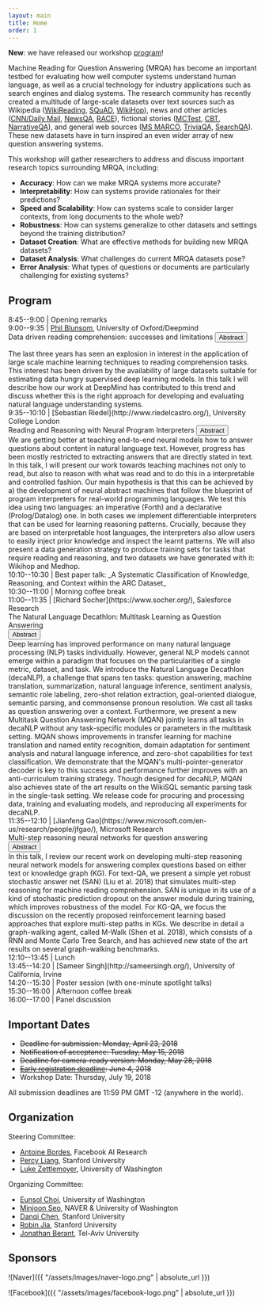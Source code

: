 ```yaml
---
layout: main
title: Home
order: 1
---
```

**New**: we have released our workshop [program](#program)!


Machine Reading for Question Answering (MRQA) has become an important testbed for 
evaluating how well computer systems understand human language,
as well as a crucial technology for industry applications such as search engines and dialog systems.
The research community has recently created a multitude of large-scale datasets 
over text sources such as 
Wikipedia ([WikiReading](http://www.aclweb.org/anthology/P16-1145), 
[SQuAD](https://aclweb.org/anthology/D16-1264),
[WikiHop](https://arxiv.org/pdf/1710.06481.pdf)), 
news and other articles ([CNN/Daily Mail](https://arxiv.org/pdf/1506.03340.pdf), 
[NewsQA](https://arxiv.org/pdf/1611.09830.pdf),
[RACE](http://aclweb.org/anthology/D17-1082)),
fictional stories ([MCTest](http://aclweb.org/anthology/D/D13/D13-1020.pdf), 
[CBT](https://arxiv.org/pdf/1511.02301.pdf),
[NarrativeQA](https://arxiv.org/pdf/1712.07040.pdf)), 
and general web sources ([MS MARCO](https://arxiv.org/pdf/1611.09268.pdf), 
[TriviaQA](http://www.aclweb.org/anthology/P17-1147), 
[SearchQA](https://arxiv.org/pdf/1704.05179.pdf)).
These new datasets have in turn inspired an even wider array of new question answering systems.

This workshop will gather researchers to address and discuss important research topics
surrounding MRQA, including:
- **Accuracy**: How can we make MRQA systems more accurate?
- **Interpretability**: How can systems provide rationales for their predictions?
- **Speed and Scalability**: How can systems scale to consider larger contexts, from long documents to the whole web?
- **Robustness**: How can systems generalize to other datasets and settings beyond the training distribution?
- **Dataset Creation**: What are effective methods for building new MRQA datasets?
- **Dataset Analysis**: What challenges do current MRQA datasets pose?
- **Error Analysis**: What types of questions or documents are particularly challenging for existing systems?

## Program
8:45--9:00   | Opening remarks<br>
9:00--9:35   | [Phil Blunsom](https://www.cs.ox.ac.uk/people/phil.blunsom/), University of Oxford/Deepmind<br> Data driven reading comprehension: successes and limitations <button class="btn btn-outline-info btn-sm" type="button" data-toggle="collapse" data-target="#collapseExample" aria-expanded="false" aria-controls="collapseExample">Abstract</button>
<div class="collapse" id="collapseExample">
    <div class="card card-body">The last three years has seen an explosion in interest in the application of large scale machine learning techniques to reading comprehension tasks. This interest has been driven by the availability of large datasets suitable for estimating data hungry supervised deep learning models. In this talk I will describe how our work at DeepMind has contributed to this trend and discuss whether this is the right approach for developing and evaluating natural language understanding systems.</div></div>
9:35--10:10  | [Sebastian Riedel](http://www.riedelcastro.org/), University College London<br> Reading and Reasoning with Neural Program Interpreters
<button class="btn btn-outline-info btn-sm" type="button" data-toggle="collapse" data-target="#collapseExample0" aria-expanded="false" aria-controls="collapseExample">
    Abstract
  </button>
  <div class="collapse" id="collapseExample0">
    <div class="card card-body">We are getting better at teaching end-to-end neural models how to answer questions about content in natural language text. However, progress has been mostly restricted to extracting answers that are directly stated in text. In this talk, I will present our work towards teaching machines not only to read, but also to reason with what was read and to do this in a interpretable and controlled fashion. Our main hypothesis is that this can be achieved by a)  the development of neural abstract machines that follow the blueprint of program interpreters for real-world programming languages. We test this idea using two languages: an imperative (Forth) and a declarative (Prolog/Datalog) one. In both cases we implement differentiable interpreters that can be used for learning reasoning patterns. Crucially, because they are based on interpretable host languages, the interpreters also allow users to easily inject prior knowledge and inspect the learnt patterns. We will also present a data generation strategy to produce training sets for tasks that require reading and reasoning, and two datasets we have generated with it: Wikihop and Medhop.</div></div>
10:10--10:30 | Best paper talk: _A Systematic Classification of Knowledge, Reasoning, and Context within the ARC Dataset_<br>
10:30--11:00 | Morning coffee break<br>
11:00--11:35 | [Richard Socher](https://www.socher.org/), Salesforce Research<br> The Natural Language Decathlon: Multitask Learning as Question Answering<br><button class="btn btn-outline-info btn-sm" type="button" data-toggle="collapse" data-target="#collapseExample" aria-expanded="false" aria-controls="collapseExample1">
    Abstract
  </button>
  <div class="collapse" id="collapseExample1">
    <div class="card card-body">
Deep learning has improved performance on many natural language processing (NLP) tasks individually. However, general NLP models cannot emerge within a paradigm that focuses on the particularities of a single metric, dataset, and task. 
We introduce the Natural Language Decathlon (decaNLP), a challenge that spans ten tasks:
question answering, machine translation, summarization, natural language inference, sentiment analysis, semantic role labeling, zero-shot relation extraction, goal-oriented dialogue, semantic parsing, and commonsense pronoun resolution.
We cast all tasks as question answering over a context. Furthermore, we present a new Multitask Question Answering Network (MQAN) jointly learns all tasks in decaNLP without any task-specific modules or parameters in the multitask setting. MQAN shows improvements in transfer learning for machine translation and named entity recognition, domain adaptation for sentiment analysis and natural language inference, and zero-shot capabilities for text classification. We demonstrate that the MQAN's multi-pointer-generator decoder is key to this success and performance further improves with an anti-curriculum training strategy. Though designed for decaNLP, MQAN also achieves state of the art results on the WikiSQL semantic parsing task in the single-task setting. We release code for procuring and processing data, training and evaluating models, and reproducing all experiments for decaNLP. </div></div>
11:35--12:10 | [Jianfeng Gao](https://www.microsoft.com/en-us/research/people/jfgao/), Microsoft Research<br> Multi-step reasoning neural networks for question answering<br><button class="btn btn-outline-info btn-sm" type="button" data-toggle="collapse" data-target="#collapseExample" aria-expanded="false" aria-controls="collapseExample2">
    Abstract
  </button>
  <div class="collapse" id="collapseExample2">
    <div class="card card-body">In this talk, I review our recent work on developing multi-step reasoning neural network models for answering complex questions based on either text or knowledge graph (KG). For text-QA, we present a simple yet robust stochastic answer net (SAN) (Liu et al. 2018) that simulates multi-step reasoning for machine reading comprehension. SAN is unique in its use of a kind of stochastic prediction dropout on the answer module during training, which improves  robustness of the model. For KG-QA, we focus the discussion on the recently proposed reinforcement learning based approaches that explore multi-step paths in KGs. We describe in detail a graph-walking agent, called M-Walk (Shen et al. 2018), which consists of a RNN and Monte Carlo Tree Search, and has achieved new state of the art results on several graph-walking benchmarks.
</div></div>
12:10--13:45 | Lunch<br>
13:45--14:20 | [Sameer Singh](http://sameersingh.org/), University of California, Irvine<br>
14:20--15:30 | Poster session (with one-minute spotlight talks)<br>
15:30--16:00 | Afternoon coffee break<br>
16:00--17:00 | Panel discussion<br>


## Important Dates
- ~~Deadline for submission: Monday, April 23, 2018~~  
- ~~Notification of acceptance: Tuesday, May 15, 2018~~  
- ~~Deadline for camera-ready version: Monday, May 28, 2018~~  
- ~~[Early registration deadline](https://acl2018.org/registration): June 4, 2018~~ 
- Workshop Date: Thursday, July 19, 2018

All submission deadlines are 11:59 PM GMT -12 (anywhere in the world). 

## Organization
Steering Committee:
- [Antoine Bordes](https://research.fb.com/people/bordes-antoine/), Facebook AI Research
- [Percy Liang](https://cs.stanford.edu/~pliang/), Stanford University
- [Luke Zettlemoyer](https://www.cs.washington.edu/people/faculty/lsz), University of Washington

Organizing Committee:
- [Eunsol Choi](https://homes.cs.washington.edu/~eunsol/home.html), University of Washington
- [Minjoon Seo](https://seominjoon.github.io/), NAVER & University of Washington
- [Danqi Chen](http://cs.stanford.edu/people/danqi/), Stanford University
- [Robin Jia](http://stanford.edu/~robinjia/), Stanford University 
- [Jonathan Berant](http://www.cs.tau.ac.il/~joberant/), Tel-Aviv University

## Sponsors
![Naver]({{ "/assets/images/naver-logo.png" | absolute_url }})

![Facebook]({{ "/assets/images/facebook-logo.png" | absolute_url }})




